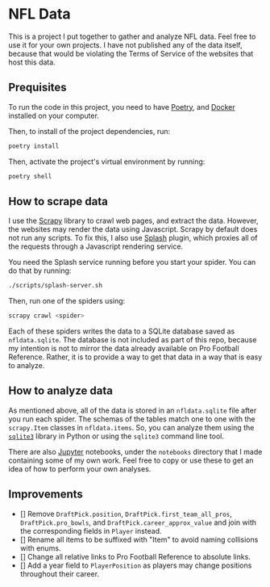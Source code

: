 # NFL Data

This is a project I put together to gather and analyze NFL data. Feel free to
use it for your own projects. I have not published any of the data itself,
because that would be violating the Terms of Service of the websites that host
this data.

## Prequisites

To run the code in this project, you need to have [Poetry][poetry], and
[Docker][docker] installed on your computer. 

Then, to install of the project dependencies, run:

```sh
poetry install
```

Then, activate the project's virtual environment by running:

```sh
poetry shell
```

## How to scrape data

I use the [Scrapy][scrapy] library to crawl web pages, and extract the data.
However, the websites may render the data using Javascript. Scrapy by default
does not run any scripts. To fix this, I also use [Splash][splash] plugin, which
proxies all of the requests through a Javascript rendering service.

You need the Splash service running before you start your spider. You can do
that by running:

```sh
./scripts/splash-server.sh
``` 

Then, run one of the spiders using:

```sh
scrapy crawl <spider>
```

Each of these spiders writes the data to a SQLite database saved as
`nfldata.sqlite`. The database is not included as part of this repo, because my
intention is not to mirror the data already available on Pro Football Reference.
Rather, it is to provide a way to get that data in a way that is easy to
analyze.

## How to analyze data

As mentioned above, all of the data is stored in an `nfldata.sqlite` file after
you run each spider. The schemas of the tables match one to one with the
`scrapy.Item` classes in `nfldata.items`. So, you can analyze them using the
[`sqlite3`][sqlite] library in Python or using the `sqlite3` command line tool.

There are also [Jupyter][jupyter] notebooks, under the `notebooks` directory
that I made containing some of my own work. Feel free to copy or use these to
get an idea of how to perform your own analyses.

## Improvements

- [] Remove `DraftPick.position`, `DraftPick.first_team_all_pros`, `DraftPick.pro_bowls`, and `DraftPick.career_approx_value` and join with the corresponding fields in `Player` instead.
- [] Rename all items to be suffixed with "Item" to avoid naming collisions with enums.
- [] Change all relative links to Pro Football Reference to absolute links.
- [] Add a year field to `PlayerPosition` as players may change positions throughout their career.

[poetry]:https://python-poetry.org/
[docker]:https://docs.docker.com/
[scrapy]:https://scrapy.org/
[splash]:https://github.com/scrapy-plugins/scrapy-splash
[sqlite]:https://docs.python.org/3/library/sqlite3.html
[jupyter]:https://jupyter.org/
